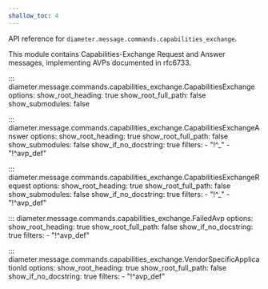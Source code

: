 ```yaml
---
shallow_toc: 4
---
```

API reference for `diameter.message.commands.capabilities_exchange`.

This module contains Capabilities-Exchange Request and Answer messages, 
implementing AVPs documented in rfc6733.

::: diameter.message.commands.capabilities_exchange.CapabilitiesExchange
    options:
      show_root_heading: true
      show_root_full_path: false
      show_submodules: false


::: diameter.message.commands.capabilities_exchange.CapabilitiesExchangeAnswer
    options:
      show_root_heading: true
      show_root_full_path: false
      show_submodules: false
      show_if_no_docstring: true
      filters:
        - "!^_"
        - "!^avp_def"


::: diameter.message.commands.capabilities_exchange.CapabilitiesExchangeRequest
    options:
      show_root_heading: true
      show_root_full_path: false
      show_submodules: false
      show_if_no_docstring: true
      filters:
        - "!^_"
        - "!^avp_def"


::: diameter.message.commands.capabilities_exchange.FailedAvp
    options:
      show_root_heading: true
      show_root_full_path: false
      show_if_no_docstring: true
      filters:
        - "!^avp_def"


::: diameter.message.commands.capabilities_exchange.VendorSpecificApplicationId
    options:
      show_root_heading: true
      show_root_full_path: false
      show_if_no_docstring: true
      filters:
        - "!^avp_def"